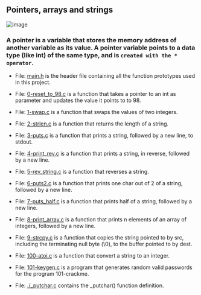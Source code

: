 ## Pointers, arrays and strings
![image](https://user-images.githubusercontent.com/105258746/190977571-d5135d31-02a5-4ff3-88de-d9062d6cfe13.png)

### A pointer is a variable that stores the memory address of another variable as its value. A pointer variable points to a data type (like int) of the same type, and is `created with the * operator`.
* File: [main.h](./main.h) is the header file containing all the function prototypes used in this project.

* File: [0-reset_to_98.c](./0-reset_to_98.c) is a function that takes a pointer to an int as parameter and updates the value it points to to 98.

* File: [1-swap.c](./1-swap.c) is a function that swaps the values of two integers.

* File: [2-strlen.c](./2-strlen.c) is a function that returns the length of a string.

* File: [3-puts.c](./3-puts.c) is a function that prints a string, followed by a new line, to stdout.

* File: [4-print_rev.c](./4-print_rev.c) is a function that prints a string, in reverse, followed by a new line.

* File: [5-rev_string.c](./5-rev_string.c) is a function that reverses a string.

* File: [6-puts2.c](./6-puts2.c) is a function that prints one char out of 2 of a string, followed by a new line.

* File: [7-puts_half.c](./7-puts_half.c) is a function that prints half of a string, followed by a new line.

* File: [8-print_array.c](./8-print_array.c) is a function that prints n elements of an array of integers, followed by a new line.

* File: [9-strcpy.c](9-strcpy.c) is a function that copies the string pointed to by src, including the terminating null byte (\0), to the buffer pointed to by dest.

* File: [100-atoi.c](100-atoi.c) is a function that convert a string to an integer.

* File: [101-keygen.c](./101-keygen.c) is a program that generates random valid passwords for the program 101-crackme.

- File: [./_putchar.c](_putchar.c) contains the _putchar() function definition.

